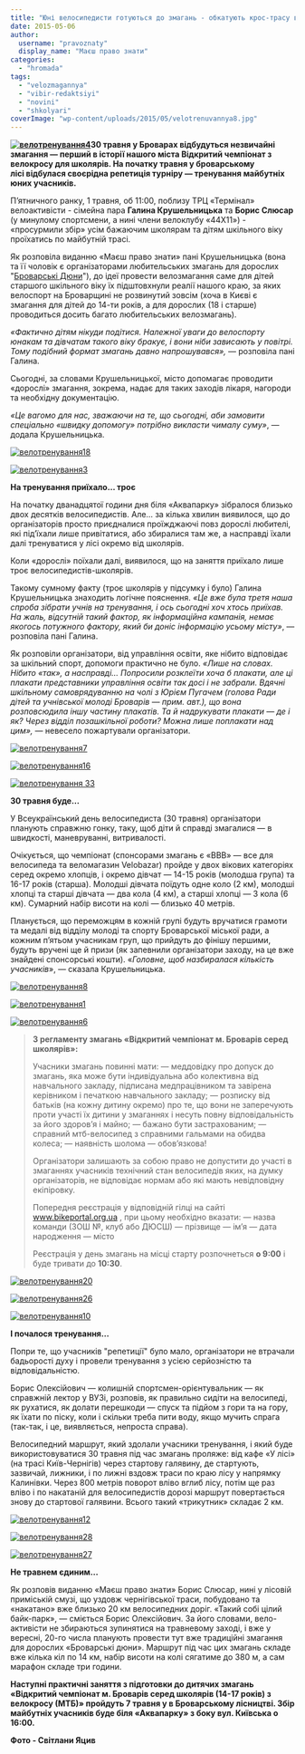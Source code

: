 ```yaml
---
title: "Юні велосипедисти готуються до змагань - обкатують крос-трасу в броварському лісі"
date: 2015-05-06
author: 
  username: "pravoznaty"
  display_name: "Маєш право знати"
categories: 
  - "hromada"
tags: 
  - "velozmagannya"
  - "vibir-redaktsiyi"
  - "novini"
  - "shkolyari"
coverImage: "wp-content/uploads/2015/05/velotrenuvannya8.jpg"
---
```


**[![велотренування4](https://mpz.brovary.org/wp-content/uploads/2015/05/velotrenuvannya4.jpg)](https://mpz.brovary.org/wp-content/uploads/2015/05/velotrenuvannya4.jpg)30 травня у Броварах відбудуться незвичайні змагання — перший в історії нашого міста Відкритий чемпіонат з велокросу для школярів. На початку травня у броварському лісі відбулася своєрідна репетиція турніру — тренування майбутніх юних учасників.**

П’ятничного ранку, 1 травня, об 11:00, поблизу ТРЦ «Термінал» велоактивісти - сімейна пара **Галина Крушельницька** та **Борис Слюсар** (у минулому спортсмени, а нині члени велоклубу «44Х11») - «просурмили збір» усім бажаючим школярам та дітям шкільного віку проїхатись по майбутній трасі.

Як розповіла виданню «Маєш право знати» пані Крушельницька (вона та її чоловік є організаторами любительських змагань для дорослих "[Броварські Дюни](https://mpz.brovary.org/na-den-mista-velosipedisti-pidkoryuvatimut-brovarski-dyuni/)"), до ідеї провести велозмагання саме для дітей старшого шкільного віку їх підштовхнули реалії нашого краю, за яких велоспорт на Броварщині не розвинутий зовсім (хоча в Києві є змагання для дітей до 14-ти років, а для дорослих (18 і старше) проводиться досить багато любительських велозмагань).

_«Фактично дітям нікуди подітися. Належної уваги до велоспорту юнакам та дівчатам такого віку бракує, і вони ніби зависають у повітрі. Тому подібний формат змагань давно напрошувався»,_ — розповіла пані Галина.

Сьогодні, за словами Крушельницької, місто допомагає проводити «дорослі» змагання, зокрема, надає для таких заходів лікаря, нагороди та необхідну документацію.

_«Це вагомо для нас, зважаючи на те, що сьогодні, аби замовити спеціально «швидку допомогу» потрібно викласти чималу суму»_, — додала Крушельницька.

[![велотренування18](https://mpz.brovary.org/wp-content/uploads/2015/05/velotrenuvannya18.jpg)](https://mpz.brovary.org/wp-content/uploads/2015/05/velotrenuvannya18.jpg)

[![велотренування3](https://mpz.brovary.org/wp-content/uploads/2015/05/velotrenuvannya3.jpg)](https://mpz.brovary.org/wp-content/uploads/2015/05/velotrenuvannya3.jpg)

**На тренування приїхало… троє**

На початку дванадцятої години дня біля «Аквапарку» зібралося близько двох десятків велосипедистів. Але… за кілька хвилин виявилося, що до організаторів просто приєдналися проїжджаючі повз дорослі любителі, які під’їхали лише привітатися, або збиралися там же, а насправді їхали далі тренуватися у лісі окремо від школярів.

Коли «дорослі» поїхали далі, виявилося, що на заняття приїхало лише троє велосипедистів-школярів.

Такому сумному факту (троє школярів у підсумку і було) Галина Крушельницька знаходить логічне пояснення. _«Це вже була третя наша спроба зібрати учнів на тренування, і ось сьогодні хоч хтось приїхав. На жаль, відсутній такий фактор, як інформаційна кампанія, немає якогось потужного фактору, який би доніс інформацію усьому місту»_, — розповіла пані Галина.

Як розповіли організатори, від управління освіти, яке нібито відповідає за шкільний спорт, допомоги практично не було. _«Лише на словах. Нібито «так», а насправді… Попросили розклеїти хоча б плакати, але ці плакати представники управління освіти так досі і не забрали. Вдячні шкільному самоврядуванню на чолі з Юрієм Пугачем (_голова Ради дітей та учнівської молоді Броварів — прим. авт._), що вона розповсюдила іншу частину плакатів. Та й надрукувати плакати — де і як? Через відділ позашкільної роботи? Можна лише поплакати над цим»,_ — невесело пожартували організатори.

[![велотренування7](https://mpz.brovary.org/wp-content/uploads/2015/05/velotrenuvannya7.jpg)](https://mpz.brovary.org/wp-content/uploads/2015/05/velotrenuvannya7.jpg)

[![велотренування16](https://mpz.brovary.org/wp-content/uploads/2015/05/velotrenuvannya16.jpg)](https://mpz.brovary.org/wp-content/uploads/2015/05/velotrenuvannya16.jpg)

[![велотренування 33](https://mpz.brovary.org/wp-content/uploads/2015/05/velotrenuvannya-33.jpg)](https://mpz.brovary.org/wp-content/uploads/2015/05/velotrenuvannya-33.jpg)

**30 травня буде…**

У Всеукраїнський день велосипедиста (30 травня) організатори планують справжню гонку, таку, щоб діти й справді змагалися — в швидкості, маневруванні, витривалості.

Очікується, що чемпіонат (спонсорами змагань є «ВВВ» — все для велосипеда та веломагазин Velobazar) пройде у двох вікових категоріях серед окремо хлопців, і окремо дівчат — 14-15 років (молодша група) та 16-17 років (старша). Молодші дівчата поїдуть одне коло (2 км), молодші хлопці та старші дівчата — два кола (4 км), а старші хлопці — 3 кола (6 км). Сумарний набір висоти на колі — близько 40 метрів.

Планується, що переможцям в кожній групі будуть вручатися грамоти та медалі від відділу молоді та спорту Броварської міської ради, а кожним п’ятьом учасникам груп, що прийдуть до фінішу першими, будуть вручені ще й призи (як запевнили організатори заходу, на це вже знайдені спонсорські кошти). «_Головне, щоб назбиралася кількість учасників_», — сказала Крушельницька.

[![велотренування8](https://mpz.brovary.org/wp-content/uploads/2015/05/velotrenuvannya8.jpg)](https://mpz.brovary.org/wp-content/uploads/2015/05/velotrenuvannya8.jpg)

[![велотренування1](https://mpz.brovary.org/wp-content/uploads/2015/05/velotrenuvannya1.jpg)](https://mpz.brovary.org/wp-content/uploads/2015/05/velotrenuvannya1.jpg)

[![велотренування6](https://mpz.brovary.org/wp-content/uploads/2015/05/velotrenuvannya6.jpg)](https://mpz.brovary.org/wp-content/uploads/2015/05/velotrenuvannya6.jpg)

> **З регламенту змагань «Відкритий чемпіонат м. Броварів серед школярів»:**
> 
> Учасники змагань повинні мати: — меддовідку про допуск до змагань, яка може бути індивідуальна або колективна від навчального закладу, підписана медпрацівником та завірена керівником і печаткою навчального закладу; — розписку від батьків (на кожну дитину окремо) про те, що вони не заперечують проти участі їх дитини у змаганнях і несуть повну відповідальність за його здоров’я і майно; — бажано бути застрахованим; — справний мтб-велосипед з справними гальмами на обидва колеса; — наявність шолома — обов’язкова!
> 
> Організатори залишають за собою право не допустити до участі в змаганнях учасників технічний стан велосипедів яких, на думку організаторів, не відповідає нормам або які мають невідповідну екіпіровку.
> 
> Попередня реєстрація у відповідній гілці на сайті www.bikeportal.org.ua , при цьому необхідно вказати: — назва команди (ЗОШ №, клуб або ДЮСШ) — прізвище — ім’я — дата народження — місто
> 
> Реєстрація у день змагань на місці старту розпочнеться **о 9:00** і буде тривати до **10:30**.

[![велотренування20](https://mpz.brovary.org/wp-content/uploads/2015/05/velotrenuvannya20.jpg)](https://mpz.brovary.org/wp-content/uploads/2015/05/velotrenuvannya20.jpg)

[![велотренування26](https://mpz.brovary.org/wp-content/uploads/2015/05/velotrenuvannya26.jpg)](https://mpz.brovary.org/wp-content/uploads/2015/05/velotrenuvannya26.jpg)

[![велотренування10](https://mpz.brovary.org/wp-content/uploads/2015/05/velotrenuvannya10.jpg)](https://mpz.brovary.org/wp-content/uploads/2015/05/velotrenuvannya10.jpg)

**І почалося тренування…**

Попри те, що учасників "репетиції" було мало, організатори не втрачали бадьорості духу і провели тренування з усією серйозністю та відповідальністю.

Борис Олексійович — колишній спортсмен-орієнтувальник — як справжній лектор у ВУЗі, розповів, як правильно сидіти на велосипеді, як рухатися, як долати перешкоди — спуск та підйом з гори та на гору, як їхати по піску, коли і скільки треба пити воду, якщо мучить спрага (так-так, і це, виявляється, непроста справа).

Велосипедний маршрут, який здолали учасники тренування, і який буде використовуватися 30 травня під час змагань проляже: від кафе «У лісі» (на трасі Київ-Чернігів) через стартову галявину, де стартують, зазвичай, лижники, і по лижні вздовж траси по краю лісу у напрямку Калинівки. Через 800 метрів поворот вліво вглиб лісу, потім ще раз вліво і по накатаній для велосипедистів дорозі маршрут повертається знову до стартової галявини. Всього такий «трикутник» складає 2 км.

[![велотренування12](https://mpz.brovary.org/wp-content/uploads/2015/05/velotrenuvannya12.jpg)](https://mpz.brovary.org/wp-content/uploads/2015/05/velotrenuvannya12.jpg)

[![велотренування28](https://mpz.brovary.org/wp-content/uploads/2015/05/velotrenuvannya28.jpg)](https://mpz.brovary.org/wp-content/uploads/2015/05/velotrenuvannya28.jpg)

[![велотренування27](https://mpz.brovary.org/wp-content/uploads/2015/05/velotrenuvannya27.jpg)](https://mpz.brovary.org/wp-content/uploads/2015/05/velotrenuvannya27.jpg)

**Не травнем єдиним…**

Як розповів виданню «Маєш право знати» Борис Слюсар, нині у лісовій приміській смузі, що уздовж чернігівської траси, побудовано та «накатано» вже близько 20 км велосипедних доріг. «Такий собі цілий байк-парк», — сміється Борис Олексійович. За його словами, вело-активісти не збираються зупинятися на травневому заході, і вже у вересні, 20-го числа планують провести тут вже традиційні змагання для дорослих «Броварські дюни». Маршрут під час цих змагань складе вже кілька кіл по 14 км, набір висоти на колі сягатиме до 380 м, а сам марафон складе три години.

**Наступні практичні заняття з підготовки до дитячих змагань «Відкритий чемпіонат м. Броварів серед школярів (14-17 років) з велокросу (МТБ)» пройдуть 7 травня у в Броварському лісництві. Збір майбутніх учасників буде біля «Аквапарку» з боку вул. Київська о 16:00.**

**Фото - Світлани Яцив**

